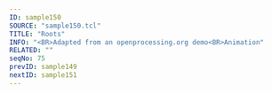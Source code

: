 ```yaml
---
ID: sample150
SOURCE: "sample150.tcl"
TITLE: "Roots"
INFO: "<BR>Adapted from an openprocessing.org demo<BR>Animation"
RELATED: ""
seqNo: 75
prevID: sample149
nextID: sample151
---
```

